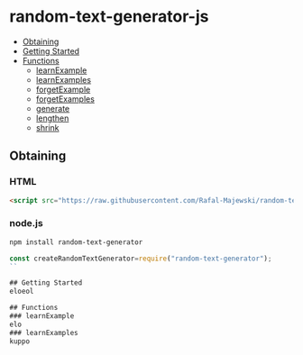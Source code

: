 # random-text-generator-js

- [Obtaining](#obtaining)
- [Getting Started](#getting-started)
- [Functions](#functions)
	- [learnExample](#learn-example)
	- [learnExamples](#learn-examples)
	- [forgetExample](#forget-example)
	- [forgetExamples](#forget-examples)
	- [generate](#generate)
	- [lengthen](#lengthen)
	- [shrink](#shrink)

## Obtaining
### HTML
```html
<script src="https://raw.githubusercontent.com/Rafal-Majewski/random-text-generator-js/master/random_text_generator.js"></script>
```

### node.js
```bash
npm install random-text-generator
```
```js
const createRandomTextGenerator=require("random-text-generator");
``

## Getting Started
eloeol

## Functions
### learnExample
elo
### learnExamples
kuppo
